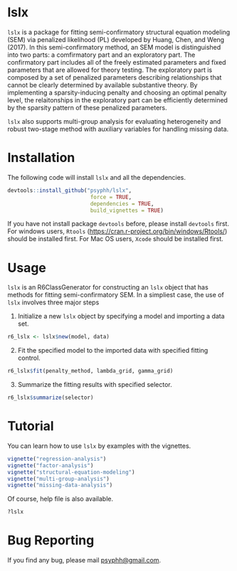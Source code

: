 # lslx
`lslx` is a package for fitting semi-confirmatory structural equation modeling (SEM) via penalized likelihood (PL) developed by Huang, Chen, and Weng (2017). In this semi-confirmatory method, an SEM model is distinguished into two parts: a comfirmatory part and an exploratory part. The confirmatory part includes all of the freely estimated parameters and fixed parameters that are allowed for theory testing. The exploratory part is composed by a set of penalized parameters describing relationships that cannot be clearly determined by available substantive theory. By implementing a sparsity-inducing penalty and choosing an optimal penalty level, the relaitonships in the exploratory part can be efficiently determined by the sparsity pattern of these penalized parameters. 

`lslx` also supports multi-group analysis for evaluating heterogeneity and robust two-stage method with auxiliary variables for handling missing data.

# Installation
The following code will install `lslx` and all the dependencies. 
``` r
devtools::install_github("psyphh/lslx", 
                          force = TRUE, 
                          dependencies = TRUE,
                          build_vignettes = TRUE)
```
If you have not install package `devtools` before, please install `devtools` first.
For windows users, `Rtools` (https://cran.r-project.org/bin/windows/Rtools/) should be installed first.
For Mac OS users, `Xcode` should be installed first.

# Usage
`lslx` is an R6ClassGenerator for constructing an `lslx` object that has methods for fitting semi-confirmatory SEM. In a simpliest case, the use of `lslx` involves three major steps
1. Initialize a new `lslx` object by specifying a model and importing a data set.
``` r
r6_lslx <- lslx$new(model, data)
```
2. Fit the specified model to the imported data with specified fitting control.
``` r
r6_lslx$fit(penalty_method, lambda_grid, gamma_grid)
```
3. Summarize the fitting results with specified selector.
``` r
r6_lslx$summarize(selector)
```

# Tutorial
You can learn how to use `lslx` by examples with the vignettes.
``` r
vignette("regression-analysis")
vignette("factor-analysis")
vignette("structural-equation-modeling")
vignette("multi-group-analysis")
vignette("missing-data-analysis")
```
Of course, help file is also available.
``` r
?lslx
```

# Bug Reporting
If you find any bug, please mail psyphh@gmail.com.
